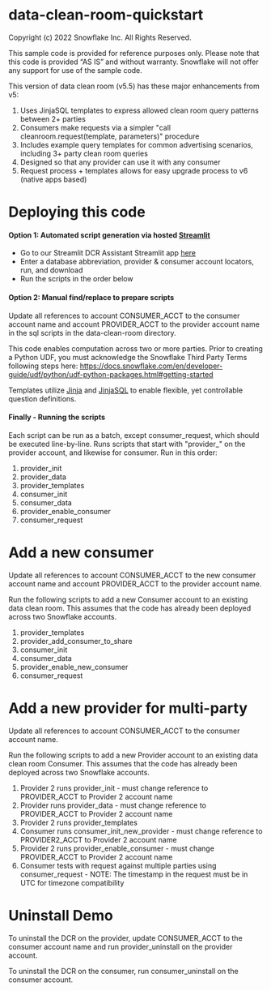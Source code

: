 # data-clean-room-quickstart
Copyright (c) 2022 Snowflake Inc. All Rights Reserved.

This sample code is provided for reference purposes only.  Please note that this code is provided “AS IS” and without warranty.  Snowflake will not offer any support for use of the sample code.


This version of data clean room (v5.5) has these major enhancements from v5:

1. Uses JinjaSQL templates to express allowed clean room query patterns between 2+ parties
2. Consumers make requests via a simpler "call cleanroom.request(template, parameters)" procedure
3. Includes example query templates for common advertising scenarios, including 3+ party clean room queries
4. Designed so that any provider can use it with any consumer
5. Request process + templates allows for easy upgrade process to v6 (native apps based)

# Deploying this code

#### Option 1: Automated script generation via hosted [Streamlit](https://streamlit.io/)
- Go to our Streamlit DCR Assistant Streamlit app [here](https://snowflake-labs-sfquickstart-data-cle-dcr-setup-assistant-bkx7gg.streamlitapp.com/)
- Enter a database abbreviation, provider & consumer account locators, run, and download
- Run the scripts in the order below

#### Option 2: Manual find/replace to prepare scripts
Update all references to account CONSUMER_ACCT to the consumer account name and account PROVIDER_ACCT to the provider account name in the sql scripts in the data-clean-room directory.

This code enables computation across two or more parties. Prior to creating a Python UDF, you must acknowledge the Snowflake Third Party Terms following steps here:
https://docs.snowflake.com/en/developer-guide/udf/python/udf-python-packages.html#getting-started

Templates utilize [Jinja](https://jinja.palletsprojects.com/en/3.1.x/) and [JinjaSQL](https://github.com/sripathikrishnan/jinjasql) to enable flexible, yet controllable question definitions.

#### Finally - Running the scripts
Each script can be run as a batch, except consumer_request, which should be executed line-by-line.  Runs scripts that start with "provider_" on the provider account, and likewise for consumer. Run in this order:

1. provider_init
2. provider_data
3. provider_templates
4. consumer_init
5. consumer_data
4. provider_enable_consumer
5. consumer_request

# Add a new consumer

Update all references to account CONSUMER_ACCT to the new consumer account name and account PROVIDER_ACCT to the provider account name.

Run the following scripts to add a new Consumer account to an existing data clean room. This assumes that the code has already been deployed across two Snowflake accounts.

1. provider_templates
2. provider_add_consumer_to_share
3. consumer_init
4. consumer_data
5. provider_enable_new_consumer
6. consumer_request

# Add a new provider for multi-party

Update all references to account CONSUMER_ACCT to the consumer account name.

Run the following scripts to add a new Provider account to an existing data clean room Consumer. This assumes that the code has already been deployed across two Snowflake accounts.

1. Provider 2 runs provider_init - must change reference to PROVIDER_ACCT to Provider 2 account name
2. Provider runs provider_data - must change reference to PROVIDER_ACCT to Provider 2 account name
3. Provider 2 runs provider_templates
4. Consumer runs consumer_init_new_provider - must change reference to PROVIDER2_ACCT to Provider 2 account name
5. Provider 2 runs provider_enable_consumer - must change PROVIDER_ACCT to Provider 2 account name
6. Consumer tests with request against multiple parties using consumer_request - NOTE: The timestamp in the request must be in UTC for timezone compatibility

# Uninstall Demo

To uninstall the DCR on the provider, update CONSUMER_ACCT to the consumer account name and run provider_uninstall on the provider account.

To uninstall the DCR on the consumer, run consumer_uninstall on the consumer account.
